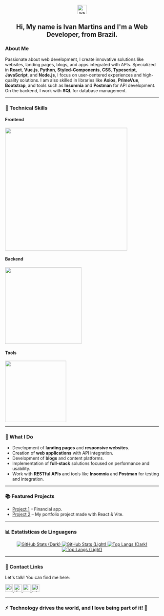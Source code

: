 <p align="center">
  <img src="https://raw.githubusercontent.com/MartinHeinz/MartinHeinz/master/wave.gif" width="30px" alt="waving hand gif" />
</p>

<h2 align="center">
   Hi, My name is Ivan Martins and I'm a Web Developer, from Brazil.
</h2>

### About Me 

Passionate about web development, I create innovative solutions like websites, landing pages, blogs, and apps integrated with APIs. Specialized in **React**, **Vue.js**, **Python**, **Styled-Components**, **CSS**, **Typescript**, **JavaScript**, and **Node.js**, I focus on user-centered experiences and high-quality solutions. I am also skilled in libraries like **Axios**, **PrimeVue**, **Bootstrap**, and tools such as **Insomnia** and **Postman** for API development. On the backend, I work with **SQL** for database management.

---

### 🚀 Technical Skills

#### Frontend
<div>
  <img src="https://skillicons.dev/icons?i=js,html,css,ts,tailwind,react,vite,vue,nuxtjs,styledcomponents" width="400" />
</div>

#### Backend
<div>
  <img src="https://skillicons.dev/icons?i=nodejs,py,npm,docker,postman,postgre" width="250" />
</div>

#### Tools
<div>
  <img src="https://skillicons.dev/icons?i=git,github,gitlab,notion,vscode&size" width="200" />
</div>

---

### 💼 What I Do

- Development of **landing pages** and **responsive websites**.
- Creation of **web applications** with API integration.
- Development of **blogs** and content platforms.
- Implementation of **full-stack** solutions focused on performance and usability.
- Work with **RESTful APIs** and tools like **Insomnia** and **Postman** for testing and integration.

---

### 📚 Featured Projects

- [Project 1](https://dtmoney-financial-app.netlify.app/) – Financial app.
- [Project 2](https://ivan-martins-alves.netlify.app/) – My portfolio project made with React & Vite.

---

### 📊 Estatísticas de Linguagens

<div align="center">
  <!-- GitHub Stats -->
  <a href="https://github.com/IvanM4rtin5#gh-dark-mode-only">
    <img src="https://github-readme-stats.vercel.app/api?username=IvanM4rtin5&rank_icon=github&theme=tokyonight" alt="GitHub Stats (Dark)" />
  </a>
  <a href="https://github.com/IvanM4rtin5#gh-light-mode-only">
    <img src="https://github-readme-stats.vercel.app/api?username=IvanM4rtin5&show_icons=true&theme=default" alt="GitHub Stats (Light)" />
  </a>
  <!-- Top Langs -->
  <a href="https://github.com/IvanM4rtin5#gh-dark-mode-only">
    <img src="https://github-readme-stats.vercel.app/api/top-langs/?username=IvanM4rtin5&layout=compact&theme=tokyonight" alt="Top Langs (Dark)" />
  </a>
  <a href="https://github.com/IvanM4rtin5#gh-light-mode-only">
    <img src="https://github-readme-stats.vercel.app/api/top-langs/?username=IvanM4rtin5&layout=compact&theme=default" alt="Top Langs (Light)" />
  </a>
</div>

---

### 🔗 Contact Links

Let's talk! You can find me here:

<a href="https://www.instagram.com/ivanmarti.alves" target="_blank" rel="noopener noreferrer">
  <img src="https://img.shields.io/static/v1?message=Instagram&logo=instagram&label=&color=FF0000&logoColor=white&labelColor=&style=for-the-badge" height="25" alt="instagram logo" />
</a>

<a href="https://discord.com/users/864463892583415819" target="_blank" rel="noopener noreferrer">
  <img src="https://img.shields.io/static/v1?message=Discord&logo=discord&label=&color=7289DA&logoColor=white&labelColor=&style=for-the-badge" height="25" alt="discord logo" />
</a>

<a href="mailto:ivanmarti.alves@gmail.com" target="_blank" rel="noopener noreferrer">
  <img src="https://img.shields.io/static/v1?message=Gmail&logo=gmail&label=&color=D14836&logoColor=white&labelColor=&style=for-the-badge" height="25" alt="gmail logo" />
</a>

<a href="https://www.linkedin.com/in/ivan-martins-alves/" target="_blank" rel="noopener noreferrer">
  <img src="https://img.shields.io/static/v1?message=LinkedIn&logo=linkedin&label=&color=0077B5&logoColor=white&labelColor=&style=for-the-badge" height="25" alt="linkedin logo" />
</a>

---

### ⚡ Technology drives the world, and I love being part of it! 🚀

